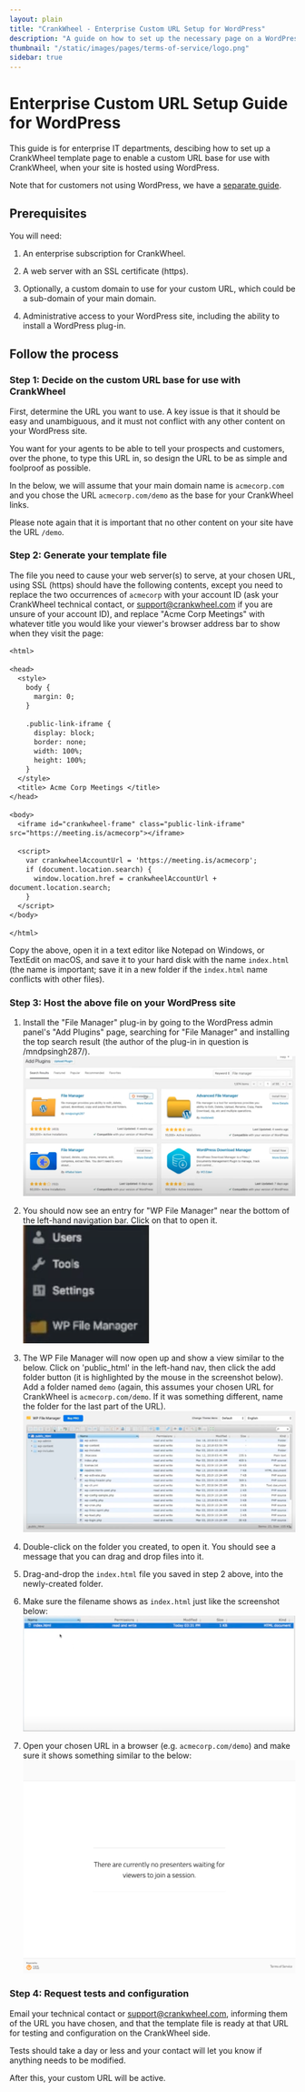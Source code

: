 ```yaml
---
layout: plain
title: "CrankWheel - Enterprise Custom URL Setup for WordPress"
description: "A guide on how to set up the necessary page on a WordPress site to use a custom URL base with CrankWheel."
thumbnail: "/static/images/pages/terms-of-service/logo.png"
sidebar: true
---
```


# Enterprise Custom URL Setup Guide for WordPress

This guide is for enterprise IT departments, descibing how to set up a CrankWheel template page to enable a custom URL base for use with CrankWheel, when your site is hosted using WordPress.

Note that for customers not using WordPress, we have a [separate guide](/enterprise-custom-url/).

## Prerequisites

You will need:

1. An enterprise subscription for CrankWheel.

1. A web server with an SSL certificate (https).

1. Optionally, a custom domain to use for your custom URL, which could be a sub-domain of your main domain.

1. Administrative access to your WordPress site, including the ability to install a WordPress plug-in.

## Follow the process

### Step 1: Decide on the custom URL base for use with CrankWheel

First, determine the URL you want to use. A key issue is that it should be easy and unambiguous, and it must not conflict with any other content on your WordPress site.

You want for your agents to be able to tell your prospects and customers, over the phone, to type this URL in, so design the URL to be as simple and foolproof as possible.

In the below, we will assume that your main domain name is `acmecorp.com` and you chose the URL `acmecorp.com/demo` as the base for your CrankWheel links.

Please note again that it is important that no other content on your site have the URL `/demo`.

### Step 2: Generate your template file

The file you need to cause your web server(s) to serve, at your chosen URL, using SSL (https) should have the following contents, except you need to replace the two occurrences of `acmecorp` with your account ID (ask your CrankWheel technical contact, or [support@crankwheel.com](mailto:support@crankwheel.com) if you are unsure of your account ID), and replace "Acme Corp Meetings" with whatever title you would like your viewer's browser address bar to show when they visit the page:

```
<html>

<head>
  <style>
    body {
      margin: 0;
    }

    .public-link-iframe {
      display: block;
      border: none;
      width: 100%;
      height: 100%;
    }
  </style>
  <title> Acme Corp Meetings </title>
</head>

<body>
  <iframe id="crankwheel-frame" class="public-link-iframe" src="https://meeting.is/acmecorp"></iframe>

  <script>
    var crankwheelAccountUrl = 'https://meeting.is/acmecorp';
    if (document.location.search) {
      window.location.href = crankwheelAccountUrl + document.location.search;
    }
  </script>
</body>

</html>
```

Copy the above, open it in a text editor like Notepad on Windows, or TextEdit on macOS, and save it to your hard disk with the name `index.html` (the name is important; save it in a new folder if the `index.html` name conflicts with other files).

### Step 3: Host the above file on your WordPress site

1. Install the "File Manager" plug-in by going to the WordPress admin panel's "Add Plugins" page, searching for "File Manager" and installing the top search result (the author of the plug-in in question is /mndpsingh287/). <img class="responsive-img" src="/static/images/wpstatic/step1.png" alt=""/>

1. You should now see an entry for "WP File Manager" near the bottom of the left-hand navigation bar. Click on that to open it. <img class="responsive-img" src="/static/images/wpstatic/step2.png" alt=""/>

1. The WP File Manager will now open up and show a view similar to the below. Click on 'public_html' in the left-hand nav, then click the add folder button (it is highlighted by the mouse in the screenshot below). Add a folder named `demo` (again, this assumes your chosen URL for CrankWheel is `acmecorp.com/demo`. If it was something different, name the folder for the last part of the URL). <img class="responsive-img" src="/static/images/wpstatic/step3.png" alt=""/>

1. Double-click on the folder you created, to open it. You should see a message that you can drag and drop files into it.

1. Drag-and-drop the `index.html` file you saved in step 2 above, into the newly-created folder.

1. Make sure the filename shows as `index.html` just like the screenshot below: <img class="responsive-img" src="/static/images/wpstatic/step4.png" alt=""/>

1. Open your chosen URL in a browser (e.g. `acmecorp.com/demo`) and make sure it shows something similar to the below: <img class="responsive-img" src="/static/images/wpstatic/step5.png" alt=""/>

### Step 4: Request tests and configuration

Email your technical contact or [support@crankwheel.com](mailto:support@crankwheel.com), informing them of the URL you have chosen, and that the template file is ready at that URL for testing and configuration on the CrankWheel side.

Tests should take a day or less and your contact will let you know if anything needs to be modified.

After this, your custom URL will be active.
